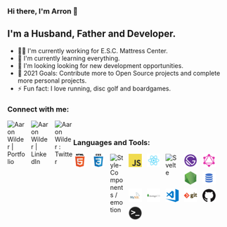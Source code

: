 ### Hi there, I'm Arron 👋

## I'm a Husband, Father and Developer.

- 👷‍♂️ I'm currently working for E.S.C. Mattress Center.
- 🎒 I'm currently learning everything.
- 🤝 I'm looking looking for new development opportunities.
- 🥅 2021 Goals: Contribute more to Open Source projects and complete more personal projects.
- ⚡ Fun fact: I love running, disc golf and boardgames.

### Connect with me:

[<img style="padding-right: 12px" align="left" alt="Aaron Wilder | Portfolio" width="42px" src="https://user-images.githubusercontent.com/17464319/88972152-f5797c00-d269-11ea-86fe-e5d8c5cf18ca.png" />][website] [<img style="padding-right: 12px" align="left" alt="Aaron Wilder | LinkedIn" width="42px" src="https://user-images.githubusercontent.com/17464319/88971318-a41cbd00-d268-11ea-802e-83d430e8d51b.png" />][linkedin][<img align="left" alt="Aaron Wilder : Twitter" width="42px" src="https://user-images.githubusercontent.com/17464319/88970888-fd382100-d267-11ea-81bd-9e8aff569e86.png" />][twitter]

<br/>

### Languages and Tools:

<img style="padding: 0 12px 10px 0" align="left" alt="HTML5" width="30px" src="https://raw.githubusercontent.com/github/explore/80688e429a7d4ef2fca1e82350fe8e3517d3494d/topics/html/html.png" />
<img style="padding: 0 12px 10px 0" align="left" alt="CSS3" width="30px" src="https://raw.githubusercontent.com/github/explore/80688e429a7d4ef2fca1e82350fe8e3517d3494d/topics/css/css.png" />
<img style="padding: 0 12px 10px 0" align="left" alt="Style-Components / emotion" width="30px" src="https://user-images.githubusercontent.com/17464319/88973253-a46a8780-d26b-11ea-89ee-c02d3d1003e4.png" />

<img style="padding: 0 12px 10px 0" align="left" alt="JavaScript" width="30px" src="https://raw.githubusercontent.com/github/explore/80688e429a7d4ef2fca1e82350fe8e3517d3494d/topics/javascript/javascript.png" />
<img style="padding: 0 12px 10px 0" align="left" alt="React" width="30px" src="https://raw.githubusercontent.com/github/explore/80688e429a7d4ef2fca1e82350fe8e3517d3494d/topics/react/react.png" />
<img style="padding: 0 12px 10px 0" align="left" alt="Svelte" width="30px" src="https://user-images.githubusercontent.com/17464319/88975191-a41fbb80-d26e-11ea-98fe-3336ba7ed8cf.png" />
<img style="padding: 0 12px 10px 0" align="left" alt="Gatsby" width="30px" src="https://raw.githubusercontent.com/github/explore/e94815998e4e0713912fed477a1f346ec04c3da2/topics/gatsby/gatsby.png" />
<img style="padding: 0 12px 10px 0" align="left" alt="GraphQL" width="30px" src="https://raw.githubusercontent.com/github/explore/80688e429a7d4ef2fca1e82350fe8e3517d3494d/topics/graphql/graphql.png" />
<img style="padding: 0 12px 10px 0" align="left" alt="Node.js" width="30px" src="https://raw.githubusercontent.com/github/explore/80688e429a7d4ef2fca1e82350fe8e3517d3494d/topics/nodejs/nodejs.png" />
<img style="padding: 0 12px 10px 0" align="left" alt="SQL" width="30px" src="https://raw.githubusercontent.com/github/explore/80688e429a7d4ef2fca1e82350fe8e3517d3494d/topics/sql/sql.png" />
<img style="padding: 0 12px 10px 0" align="left" alt="MySQL" width="30px" src="https://raw.githubusercontent.com/github/explore/80688e429a7d4ef2fca1e82350fe8e3517d3494d/topics/mysql/mysql.png" />
<img style="padding: 0 12px 10px 0" align="left" alt="MongoDB" width="30px" src="https://raw.githubusercontent.com/github/explore/80688e429a7d4ef2fca1e82350fe8e3517d3494d/topics/mongodb/mongodb.png" />
<img style="padding: 0 12px 10px 0" align="left" alt="Visual Studio Code" width="30ox" src="https://raw.githubusercontent.com/github/explore/80688e429a7d4ef2fca1e82350fe8e3517d3494d/topics/visual-studio-code/visual-studio-code.png" />
<img style="padding: 0 12px 10px 0" align="left" alt="Git" width="30ox" src="https://raw.githubusercontent.com/github/explore/80688e429a7d4ef2fca1e82350fe8e3517d3494d/topics/git/git.png" />
<img style="padding: 0 12px 10px 0" align="left" alt="GitHub" width="30ox" src="https://raw.githubusercontent.com/github/explore/78df643247d429f6cc873026c0622819ad797942/topics/github/github.png" />
<img style="padding: 0 12px 10px 0" align="left" alt="HTML5" width="30ox" src="https://raw.githubusercontent.com/github/explore/80688e429a7d4ef2fca1e82350fe8e3517d3494d/topics/terminal/terminal.png" />

[website]: https://www.wilder.codes
[linkedin]: https://www.linkedin.com/in/aaronswilder
[twitter]: https://twitter.com/awildair
